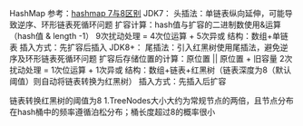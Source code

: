 HashMap
参考：[hashmap 7与8区别](https://blog.csdn.net/ywl470812087/article/details/105317576/)
JDK7：
	头插法：单链表纵向延伸，可能导致逆序、环形链表死循环问题
	扩容计算：hash值与扩容的二进制数使用&运算（hash值 & length -1）
		9次扰动处理 = 4次位运算 + 5次异或
	结构：数组+单链表
	插入方式：先扩容后插入
JDK8+：
	尾插法：引入红黑树使用尾插法，避免逆序及环形链表死循环问题
	扩容后存储位置的计算：原位置 || 原位置 + 旧容量
		2次扰动处理 = 1次位运算 + 1次异或
	结构：数组+链表+红黑树（链表深度为8（默认阈值）则自动将链表转换为红黑树）
	插入方式：先插入后扩容

链表转换红黑树的阈值为8
1.TreeNodes大小大约为常规节点的两倍，且节点分布在hash桶中的频率遵循泊松分布；桶长度超过8的概率很小
